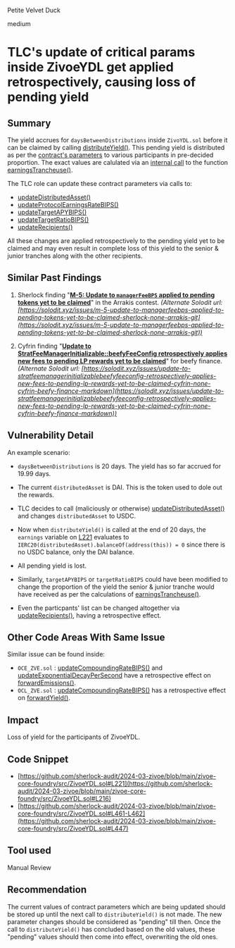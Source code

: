 Petite Velvet Duck

medium

# TLC's update of critical params inside ZivoeYDL get applied retrospectively, causing loss of pending yield

## Summary
The yield accrues for `daysBetweenDistributions` inside `ZivoYDL.sol` before it can be claimed by calling [distributeYield()](https://github.com/sherlock-audit/2024-03-zivoe/blob/main/zivoe-core-foundry/src/ZivoeYDL.sol#L216). This pending yield is distributed as per the [contract's parameters](https://github.com/sherlock-audit/2024-03-zivoe/blob/main/zivoe-core-foundry/src/ZivoeYDL.sol#L89-L107) to various participants in pre-decided proportion. The exact values are calulated via an [internal call](https://github.com/sherlock-audit/2024-03-zivoe/blob/main/zivoe-core-foundry/src/ZivoeYDL.sol#L232) to the function [earningsTrancheuse()](https://github.com/sherlock-audit/2024-03-zivoe/blob/main/zivoe-core-foundry/src/ZivoeYDL.sol#L447).<br>

The TLC role can update these contract parameters via calls to:
- [updateDistributedAsset()](https://github.com/sherlock-audit/2024-03-zivoe/blob/main/zivoe-core-foundry/src/ZivoeYDL.sol#L356)
- [updateProtocolEarningsRateBIPS()](https://github.com/sherlock-audit/2024-03-zivoe/blob/main/zivoe-core-foundry/src/ZivoeYDL.sol#L375)
- [updateTargetAPYBIPS()](https://github.com/sherlock-audit/2024-03-zivoe/blob/main/zivoe-core-foundry/src/ZivoeYDL.sol#L420)
- [updateTargetRatioBIPS()](https://github.com/sherlock-audit/2024-03-zivoe/blob/main/zivoe-core-foundry/src/ZivoeYDL.sol#L428)
- [updateRecipients()](https://github.com/sherlock-audit/2024-03-zivoe/blob/main/zivoe-core-foundry/src/ZivoeYDL.sol#L392)

All these changes are applied retrospectively to the pending yield yet to be claimed and may even result in complete loss of this yield to the senior & junior tranches along with the other recipients.

## Similar Past Findings
1. Sherlock finding "**[M-5: Update to `managerFeeBPS` applied to pending tokens yet to be claimed](https://github.com/sherlock-audit/2023-06-arrakis-judging/issues/198)**" in the Arrakis contest. _(Alternate Solodit url: [https://solodit.xyz/issues/m-5-update-to-managerfeebps-applied-to-pending-tokens-yet-to-be-claimed-sherlock-none-arrakis-git](https://solodit.xyz/issues/m-5-update-to-managerfeebps-applied-to-pending-tokens-yet-to-be-claimed-sherlock-none-arrakis-git))_

2. Cyfrin finding "**[Update to StratFeeManagerInitializable::beefyFeeConfig retrospectively applies new fees to pending LP rewards yet to be claimed](https://github.com/solodit/solodit_content/blob/main/reports/Cyfrin/2024-04-06-cyfrin-beefy-finance.md#update-to-stratfeemanagerinitializablebeefyfeeconfig-retrospectively-applies-new-fees-to-pending-lp-rewards-yet-to-be-claimed)**" for beefy finance. _(Alternate Solodit url: [https://solodit.xyz/issues/update-to-stratfeemanagerinitializablebeefyfeeconfig-retrospectively-applies-new-fees-to-pending-lp-rewards-yet-to-be-claimed-cyfrin-none-cyfrin-beefy-finance-markdown](https://solodit.xyz/issues/update-to-stratfeemanagerinitializablebeefyfeeconfig-retrospectively-applies-new-fees-to-pending-lp-rewards-yet-to-be-claimed-cyfrin-none-cyfrin-beefy-finance-markdown))_

## Vulnerability Detail
An example scenario:
- `daysBetweenDistributions` is 20 days. The yield has so far accrued for 19.99 days.
- The current `distributedAsset` is DAI. This is the token used to dole out the rewards.
- TLC decides to call (maliciously or otherwise) [updateDistributedAsset()](https://github.com/sherlock-audit/2024-03-zivoe/blob/main/zivoe-core-foundry/src/ZivoeYDL.sol#L356) and changes `distributedAsset` to USDC.
- Now when `distributeYield()` is called at the end of 20 days, the `earnings` variable on [L221](https://github.com/sherlock-audit/2024-03-zivoe/blob/main/zivoe-core-foundry/src/ZivoeYDL.sol#L221) evaluates to `IERC20(distributedAsset).balanceOf(address(this)) = 0` since there is no USDC balance, only the DAI balance. 
- All pending yield is lost.

- Similarly, `targetAPYBIPS` or `targetRatioBIPS` could have been modified to change the proportion of the yield the senior & junior tranche would have received as per the calculations of [earningsTrancheuse()](https://github.com/sherlock-audit/2024-03-zivoe/blob/main/zivoe-core-foundry/src/ZivoeYDL.sol#L461-L462).

- Even the particpants' list can be changed altogether via [updateRecipients()]([earningsTrancheuse()](https://github.com/sherlock-audit/2024-03-zivoe/blob/main/zivoe-core-foundry/src/ZivoeYDL.sol#L392)), having a retrospective effect.

## Other Code Areas With Same Issue
Similar issue can be found inside:
- `OCE_ZVE.sol` : [updateCompoundingRateBIPS()](https://github.com/sherlock-audit/2024-03-zivoe/blob/main/zivoe-core-foundry/src/lockers/OCE/OCE_ZVE.sol#L163) and [updateExponentialDecayPerSecond](https://github.com/sherlock-audit/2024-03-zivoe/blob/main/zivoe-core-foundry/src/lockers/OCE/OCE_ZVE.sol#L183) have a retrospective effect on [forwardEmissions()](https://github.com/sherlock-audit/2024-03-zivoe/blob/main/zivoe-core-foundry/src/lockers/OCE/OCE_ZVE.sol#L139).
- `OCL_ZVE.sol` : [updateCompoundingRateBIPS()](https://github.com/sherlock-audit/2024-03-zivoe/blob/main/zivoe-core-foundry/src/lockers/OCL/OCL_ZVE.sol#L347) has a retrospective effect on [forwardYield()](https://github.com/sherlock-audit/2024-03-zivoe/blob/main/zivoe-core-foundry/src/lockers/OCL/OCL_ZVE.sol#L311).

## Impact
Loss of yield for the participants of ZivoeYDL.

## Code Snippet
- [https://github.com/sherlock-audit/2024-03-zivoe/blob/main/zivoe-core-foundry/src/ZivoeYDL.sol#L221](https://github.com/sherlock-audit/2024-03-zivoe/blob/main/zivoe-core-foundry/src/ZivoeYDL.sol#L216)
- [https://github.com/sherlock-audit/2024-03-zivoe/blob/main/zivoe-core-foundry/src/ZivoeYDL.sol#L461-L462](https://github.com/sherlock-audit/2024-03-zivoe/blob/main/zivoe-core-foundry/src/ZivoeYDL.sol#L447)

## Tool used
Manual Review

## Recommendation
The current values of contract parameters which are being updated should be stored up until the next call to `distributeYield()` is not made. The new parameter changes should be considered as "pending" till then. Once the call to `distributeYield()` has concluded based on the old values, these "pending" values should then come into effect, overwriting the old ones.